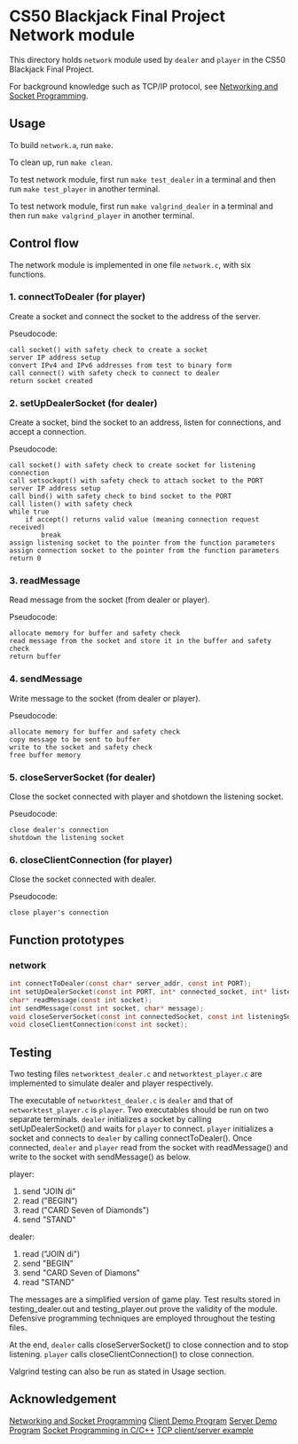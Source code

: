 # CS50 Blackjack Final Project Network module

This directory holds `network` module used by `dealer` and `player` in the CS50 Blackjack Final Project.

For background knowledge such as TCP/IP protocol, see [Networking and Socket Programming](https://www.cs.dartmouth.edu/~tjp/cs50/reading/sockets/).

## Usage

To build `network.a`, run `make`.

To clean up, run `make clean`.

To test network module, first run `make test_dealer` in a terminal and then run `make test_player` in another terminal. 

To test network module, first run `make valgrind_dealer` in a terminal and then run `make valgrind_player` in another terminal. 

## Control flow

The network module is implemented in one file `network.c`, with six functions.

### 1. connectToDealer (for player)

Create a socket and connect the socket to the address of the server.

Pseudocode:

    call socket() with safety check to create a socket
    server IP address setup
    convert IPv4 and IPv6 addresses from test to binary form
    call connect() with safety check to connect to dealer
    return socket created

### 2. setUpDealerSocket (for dealer)

Create a socket, bind the socket to an address, listen for connections, and accept a connection.

Pseudocode:

    call socket() with safety check to create socket for listening connection
    call setsockopt() with safety check to attach socket to the PORT
    server IP address setup
    call bind() with safety check to bind socket to the PORT
    call listen() with safety check
    while true
        if accept() returns valid value (meaning connection request received)
            break
    assign listening socket to the pointer from the function parameters
    assign connection socket to the pointer from the function parameters
    return 0

### 3. readMessage

Read message from the socket (from dealer or player).

Pseudocode:

    allocate memory for buffer and safety check
    read message from the socket and store it in the buffer and safety check
    return buffer

### 4. sendMessage

Write message to the socket (from dealer or player).

Pseudocode:

    allocate memory for buffer and safety check
    copy message to be sent to buffer
    write to the socket and safety check
    free buffer memory

### 5. closeServerSocket (for dealer)

Close the socket connected with player and shotdown the listening socket.

Pseudocode:

    close dealer's connection
    shutdown the listening socket

### 6. closeClientConnection (for player)

Close the socket connected with dealer.

Pseudocode:

    close player's connection

## Function prototypes

### network

```c
int connectToDealer(const char* server_addr, const int PORT);
int setUpDealerSocket(const int PORT, int* connected_socket, int* listening_socket);
char* readMessage(const int socket);
int sendMessage(const int socket, char* message);
void closeServerSocket(const int connectedSocket, const int listeningSocket);
void closeClientConnection(const int socket);
```

## Testing

Two testing files `networktest_dealer.c` and `networktest_player.c` are implemented to simulate dealer and player respectively. 

The executable of `networktest_dealer.c` is `dealer` and that of `networktest_player.c` is `player`. Two executables should be run on two separate terminals. `dealer` initializes a socket by calling setUpDealerSocket() and waits for `player` to connect. `player` initializes a socket and connects to `dealer` by calling connectToDealer(). Once connected, `dealer` and `player` read from the socket with readMessage() and write to the socket with sendMessage() as below.

player:
1. send "JOIN di"
1. read ("BEGIN")
1. read ("CARD Seven of Diamonds")
1. send "STAND"

dealer:
1. read ("JOIN di")
1. send "BEGIN"
1. send "CARD Seven of Diamons"
1. read "STAND"

The messages are a simplified version of game play. Test results stored in testing_dealer.out and testing_player.out prove the validity of the module. Defensive programming techniques are employed throughout the testing files.

At the end, `dealer` calls closeServerSocket() to close connection and to stop listening. `player` calls closeClientConnection() to close connection.

Valgrind testing can also be run as stated in Usage section.

## Acknowledgement

[Networking and Socket Programming](https://www.cs.dartmouth.edu/~tjp/cs50/reading/sockets/)
[Client Demo Program](http://www.cs.dartmouth.edu/~tjp/cs50/project/client.c)
[Server Demo Program](http://www.cs.dartmouth.edu/~tjp/cs50/project/server.c)
[Socket Programming in C/C++](https://www.geeksforgeeks.org/socket-programming-cc/)
[TCP client/server example](https://cs.dartmouth.edu/~tjp/cs50/examples/client-server/)
